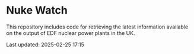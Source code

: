 # Nuke Watch

This repository includes code for retrieving the latest information available on the output of EDF nuclear power plants in the UK.

Last updated: 2025-02-25 17:15